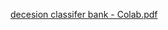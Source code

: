 [decesion classifer bank - Colab.pdf](https://github.com/user-attachments/files/16227940/decesion.classifer.bank.-.Colab.pdf)
